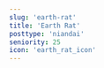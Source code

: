 ```yaml
---
slug: 'earth-rat'
title: 'Earth Rat'
posttype: 'niandai'
seniority: 25
icon: 'earth_rat_icon'
---
```

